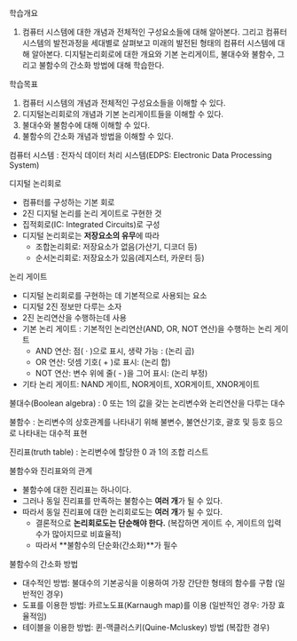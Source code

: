 학습개요

1. 컴퓨터 시스템에 대한 개념과 전체적인 구성요소들에 대해 알아본다. 그리고 컴퓨터 시스템의 발전과정을 세대별로 살펴보고 미래의 발전된 형태의 컴퓨터 시스템에 대해 알아본다. 디지털논리회로에 대한 개요와 기본 논리게이트, 불대수와 불함수, 그리고 불함수의 간소화 방법에 대해 학습한다.

학습목표

1. 컴퓨터 시스템의 개념과 전체적인 구성요소들을 이해할 수 있다.
2. 디지털논리회로의 개념과 기본 논리게이트들을 이해할 수 있다.
3. 불대수와 불함수에 대해 이해할 수 있다.
4. 불함수의 간소화 개념과 방법을 이해할 수 있다.



컴퓨터 시스템 : 전자식 데이터 처리 시스템(EDPS: Electronic Data Processing System)

디지털 논리회로

- 컴퓨터를 구성하는 기본 회로
- 2진 디지털 논리를 논리 게이트로 구현한 것
- 집적회로(IC: Integrated Circuits)로 구성
- 디지털 논리회로는 **저장요소의 유무**에 따라
  - 조합논리회로: 저장요소가 없음(가산기, 디코더 등)
  - 순서논리회로: 저장요소가 있음(레지스터, 카운터 등)

논리 게이트 

- 디지털 논리회로를 구현하는 데 기본적으로 사용되는 요소
- 디지털 2진 정보만 다루는 소자
- 2진 논리연산을 수행하는데 사용
- 기본 논리 게이트 : 기본적인 논리연산(AND, OR, NOT 연산)을 수행하는 논리 게이트
  - AND 연산: 점( · )으로 표시, 생략 가능 : (논리 곱)
  - OR 연산: 덧셈 기호( + )로 표시: (논리 합)
  - NOT 연산: 변수 위에 줄( - )을 그어 표시: (논리 부정)
- 기타 논리 게이트: NAND 게이트, NOR게이트, XOR게이트, XNOR게이트

불대수(Boolean algebra) : 0 또는 1의 값을 갖는 논리변수와 논리연산을 다루는 대수

불함수 : 논리변수의 상호관계를 나타내기 위해 불변수, 불연산기호, 괄호 및 등호 등으로 나타내는 대수적 표현

진리표(truth table) : 논리변수에 할당한 0 과 1의 조합 리스트

불함수와 진리표와의 관계

- 불함수에 대한 진리표는 하나이다.
- 그러나 동일 진리표를 만족하는 불함수는 **여러 개**가 될 수 있다.
- 따라서 동일 진리표에 대한 논리회로도는 **여러 개**가 될 수 있다.
  - 결론적으로 **논리회로도는 단순해야 한다.**
    (복잡하면 게이트 수, 게이트의 입력 수가 많아지므로 비효율적)
  - 따라서 **불함수의 단순화(간소화)**가 필수

불함수의 간소화 방법

- 대수적인 방법: 불대수의 기본공식을 이용하여 가장 간단한 형태의 함수를 구함 (일반적인 경우)
- 도표를 이용한 방법: 카르노도표(Karnaugh map)를 이용 (일반적인 경우: 가장 효율적임)
- 테이블을 이용한 방법: 퀸-맥클러스키(Quine-Mcluskey) 방법 (복잡한 경우)


